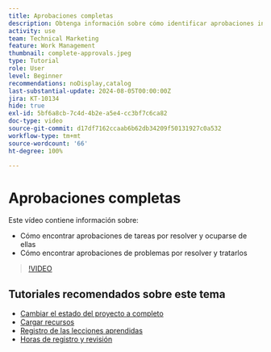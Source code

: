 ```yaml
---
title: Aprobaciones completas
description: Obtenga información sobre cómo identificar aprobaciones incompletas y resolverlas para que pueda cerrar el proyecto en [!DNL  Workfront].
activity: use
team: Technical Marketing
feature: Work Management
thumbnail: complete-approvals.jpeg
type: Tutorial
role: User
level: Beginner
recommendations: noDisplay,catalog
last-substantial-update: 2024-08-05T00:00:00Z
jira: KT-10134
hide: true
exl-id: 5bf6a8cb-7c4d-4b2e-a5e4-cc3bf7c6ca82
doc-type: video
source-git-commit: d17df7162ccaab6b62db34209f50131927c0a532
workflow-type: tm+mt
source-wordcount: '66'
ht-degree: 100%

---
```


# Aprobaciones completas

Este vídeo contiene información sobre:

* Cómo encontrar aprobaciones de tareas por resolver y ocuparse de ellas
* Cómo encontrar aprobaciones de problemas por resolver y tratarlos

>[!VIDEO](https://video.tv.adobe.com/v/3439422/?quality=12&learn=on&enablevpops)

## Tutoriales recomendados sobre este tema

* [Cambiar el estado del proyecto a completo](/help/manage-work/projects/change-the-project-status.md)
* [Cargar recursos](/help/manage-work/close-a-project/upload-assets.md)
* [Registro de las lecciones aprendidas](/help/manage-work/close-a-project/lessons-learned-from-closing-a-project.md)
* [Horas de registro y revisión](/help/manage-work/close-a-project/log-and-review-hours.md)

